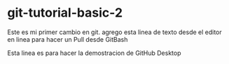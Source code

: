 # git-tutorial-basic-2
Este es mi primer cambio en git.
agrego esta linea de texto desde el editor en linea para hacer un Pull desde GitBash

Esta linea es para hacer la demostracion de GitHub Desktop
